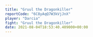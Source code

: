 ```yaml
---
title: "Gruul the Dragonkiller"
reportCode: "6C8yAqQ7W3kVjJnX"
player: "Darcia"
fight: "Gruul the Dragonkiller"
date: 2021-08-04T18:53:40.409000+00:00
---
```

